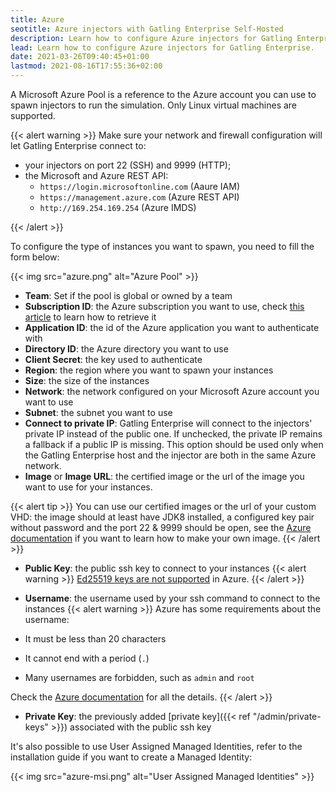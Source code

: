 ```yaml
---
title: Azure
seotitle: Azure injectors with Gatling Enterprise Self-Hosted
description: Learn how to configure Azure injectors for Gatling Enterprise.
lead: Learn how to configure Azure injectors for Gatling Enterprise.
date: 2021-03-26T09:40:45+01:00
lastmod: 2021-08-16T17:55:36+02:00
---
```


A Microsoft Azure Pool is a reference to the Azure account you can use to spawn injectors to run the simulation. Only Linux virtual machines are supported.

{{< alert warning >}}
Make sure your network and firewall configuration will let Gatling Enterprise connect to:
* your injectors on port 22 (SSH) and 9999 (HTTP);
* the Microsoft and Azure REST API:
  * `https://login.microsoftonline.com` (Aaure IAM)
  * `https://management.azure.com` (Azure REST API)
  * `http://169.254.169.254` (Azure IMDS)

{{< /alert >}}

To configure the type of instances you want to spawn, you need to fill the form below:

{{< img src="azure.png" alt="Azure Pool" >}}

- **Team**: Set if the pool is global or owned by a team
- **Subscription ID**: the Azure subscription you want to use, check [this article](https://www.inkoop.io/blog/how-to-get-azure-api-credentials/) to learn how to retrieve it
- **Application ID**: the id of the Azure application you want to authenticate with
- **Directory ID**: the Azure directory you want to use
- **Client Secret**: the key used to authenticate
- **Region**: the region where you want to spawn your instances
- **Size**: the size of the instances
- **Network**: the network configured on your Microsoft Azure account you want to use
- **Subnet**: the subnet you want to use
- **Connect to private IP**: Gatling Enterprise will connect to the injectors' private IP instead of the public one. If unchecked, the private IP remains a fallback if a public IP is missing. This option should be used only when the Gatling Enterprise host and the injector are both in the same Azure network.
- **Image** or **Image URL**: the certified image or the url of the image you want to use for your instances.

{{< alert tip >}}
You can use our certified images or the url of your custom VHD: the image should at least have JDK8 installed, a configured key pair without password and the port 22 & 9999 should be open, see the [Azure documentation](https://docs.microsoft.com/en-us/azure/virtual-machines/virtual-machines-linux-capture-image) if you want to learn how to make your own image.
{{< /alert >}}

- **Public Key**: the public ssh key to connect to your instances
{{< alert warning >}}
[Ed25519 keys are not supported](https://docs.microsoft.com/en-us/troubleshoot/azure/virtual-machines/ed25519-ssh-keys) in Azure.
{{< /alert >}}

- **Username**: the username used by your ssh command to connect to the instances
{{< alert warning >}}
Azure has some requirements about the username:

- It must be less than 20 characters
- It cannot end with a period (`.`)
- Many usernames are forbidden, such as `admin` and `root`

Check the [Azure documentation](https://docs.microsoft.com/en-us/azure/virtual-machines/windows/faq#what-are-the-username-requirements-when-creating-a-vm-) for all the details.
{{< /alert >}}

- **Private Key**: the previously added [private key]({{< ref "/admin/private-keys" >}}) associated with the public ssh key

It's also possible to use User Assigned Managed Identities, refer to the installation guide if you want to create a Managed Identity:

{{< img src="azure-msi.png" alt="User Assigned Managed Identities" >}}
